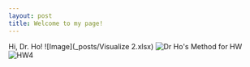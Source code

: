 ```yaml
---
layout: post
title: Welcome to my page!
---
```

Hi, Dr. Ho! ![Image](_posts/Visualize 2.xlsx) ![Dr  Ho's Method for HW](https://user-images.githubusercontent.com/66174554/84319071-0b55a500-ab35-11ea-876a-60d42d22c73d.png)
![HW4](https://github.com/MarcusMMS/marcusmms.github.io/blob/master/HW4.png)
